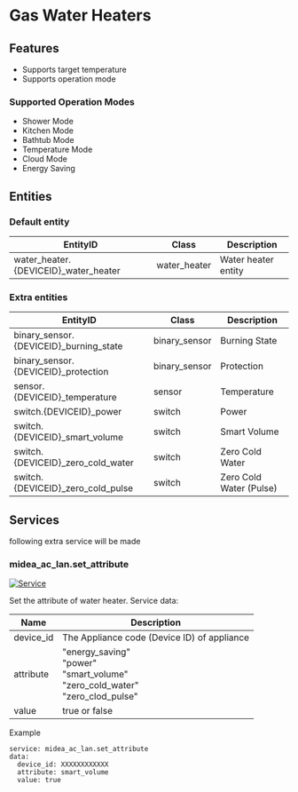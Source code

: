# Gas Water Heaters
## Features
- Supports target temperature
- Supports operation mode

### Supported Operation Modes
- Shower Mode
- Kitchen Mode
- Bathtub Mode 
- Temperature Mode 
- Cloud Mode
- Energy Saving

## Entities
### Default entity
EntityID | Class | Description
--- | --- | ---
water_heater.{DEVICEID}_water_heater | water_heater | Water heater entity

### Extra entities

EntityID | Class | Description
--- | --- | ---
binary_sensor.{DEVICEID}_burning_state | binary_sensor | Burning State
binary_sensor.{DEVICEID}_protection | binary_sensor | Protection
sensor.{DEVICEID}_temperature | sensor | Temperature
switch.{DEVICEID}_power | switch | Power
switch.{DEVICEID}_smart_volume | switch | Smart Volume
switch.{DEVICEID}_zero_cold_water | switch | Zero Cold Water
switch.{DEVICEID}_zero_cold_pulse | switch | Zero Cold Water (Pulse)

## Services
following extra service will be made

### midea_ac_lan.set_attribute

[![Service](https://my.home-assistant.io/badges/developer_call_service.svg)](https://my.home-assistant.io/redirect/developer_call_service/?service=midea_ac_lan.set_attribute)

Set the attribute of water heater. Service data:

Name | Description
--- | ---
device_id | The Appliance code (Device ID) of appliance
attribute | "energy_saving"<br/>"power"<br />"smart_volume"<br/>"zero_cold_water"<br/>"zero_clod_pulse"
value | true or false

Example
```
service: midea_ac_lan.set_attribute
data:
  device_id: XXXXXXXXXXXX
  attribute: smart_volume
  value: true
```